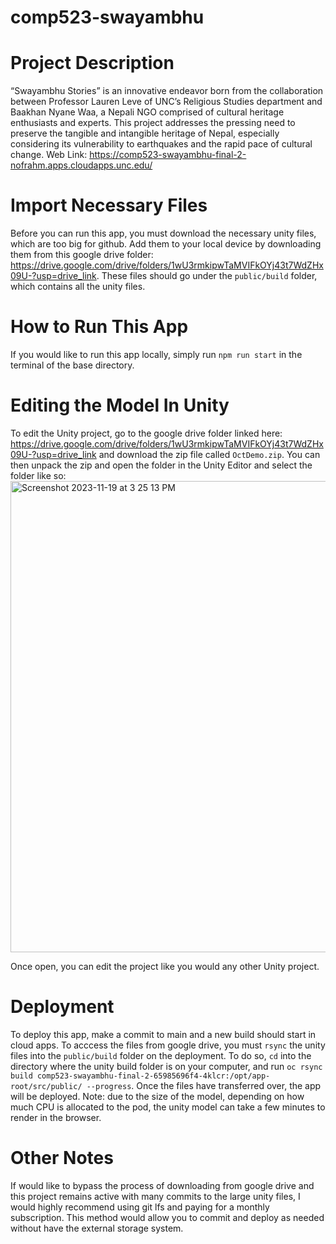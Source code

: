 # comp523-swayambhu
# Project Description
“Swayambhu Stories” is an innovative endeavor born from the collaboration between Professor Lauren Leve of UNC’s Religious Studies department and Baakhan Nyane Waa, a Nepali NGO comprised of cultural heritage enthusiasts and experts. This project addresses the pressing need to preserve the tangible and intangible heritage of Nepal, especially considering its vulnerability to earthquakes and the rapid pace of cultural change.
Web Link: https://comp523-swayambhu-final-2-nofrahm.apps.cloudapps.unc.edu/

# Import Necessary Files
Before you can run this app, you must download the necessary unity files, which are too big for github. Add them to your local device by downloading them from this google drive folder: https://drive.google.com/drive/folders/1wU3rmkipwTaMVIFkOYj43t7WdZHx09U-?usp=drive_link. These files should go under the `public/build` folder, which contains all the unity files.

# How to Run This App
If you would like to run this app locally, simply run `npm run start` in the terminal of the base directory. 

# Editing the Model In Unity
To edit the Unity project, go to the google drive folder linked here: https://drive.google.com/drive/folders/1wU3rmkipwTaMVIFkOYj43t7WdZHx09U-?usp=drive_link and download the zip file called `OctDemo.zip`. You can then unpack the zip and open the folder in the Unity Editor and select the folder like so:
<img width="754" alt="Screenshot 2023-11-19 at 3 25 13 PM" src="https://github.com/charlesma11/comp523-swayambhu/assets/73028566/a85ebb41-cd15-4006-b37c-ca9b8e71d5cf">

Once open, you can edit the project like you would any other Unity project.

# Deployment
To deploy this app, make a commit to main and a new build should start in cloud apps. To acccess the files from google drive, you must `rsync` the unity files into the `public/build` folder on the deployment. To do so, `cd` into the directory where the unity build folder is on your computer, and run `oc rsync build comp523-swayambhu-final-2-65985696f4-4klcr:/opt/app-root/src/public/ --progress`. Once the files have transferred over, the app will be deployed. Note: due to the size of the model, depending on how much CPU is allocated to the pod, the unity model can take a few minutes to render in the browser.

# Other Notes
If would like to bypass the process of downloading from google drive and this project remains active with many commits to the large unity files, I would highly recommend using git lfs and paying for a monthly subscription. This method would allow you to commit and deploy as needed without have the external storage system.
